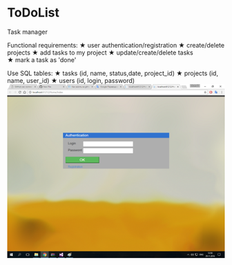 # ToDoList
Task manager 

Functional requirements:
★  user authentication/registration
★  create/delete projects 
★  add tasks to my project 
★  update/create/delete tasks  
★  mark a task as 'done' 

Use SQL tables:
★ tasks (id, name, status,date, project_id)
★ projects (id, name, user_id)
★ users (id, login, password)
![alt](User.png)
